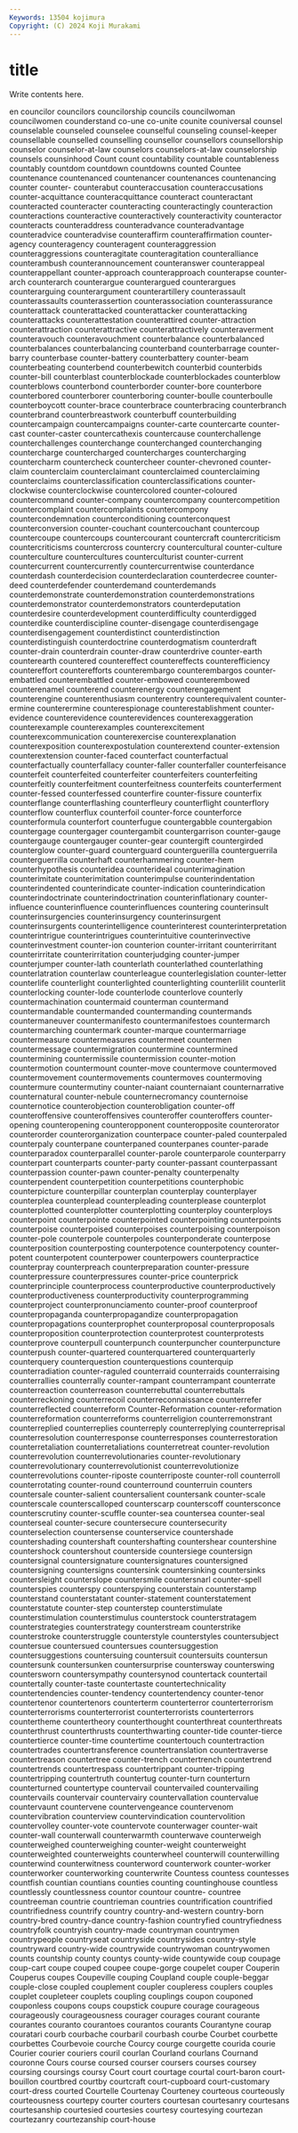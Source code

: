 ```yaml
---
Keywords: 13504 kojimura
Copyright: (C) 2024 Koji Murakami
---
```


# title

Write contents here.



en councilor councilors councilorship councils councilwoman councilwomen counderstand co-une
co-unite counite couniversal counsel counselable counseled counselee counselful counseling counsel-keeper
counsellable counselled counselling counsellor counsellors counsellorship counselor counselor-at-law counselors counselors-at-law
counselorship counsels counsinhood Count count countability countable countableness countably countdom
countdown countdowns counted Countee countenance countenanced countenancer countenances countenancing counter
counter- counterabut counteraccusation counteraccusations counter-acquittance counteracquittance counteract counteractant counteracted counteracter
counteracting counteractingly counteraction counteractions counteractive counteractively counteractivity counteractor counteracts counteraddress
counteradvance counteradvantage counteradvice counteradvise counteraffirm counteraffirmation counter-agency counteragency counteragent counteraggression
counteraggressions counteragitate counteragitation counteralliance counterambush counterannouncement counteranswer counterappeal counterappellant counter-approach
counterapproach counterapse counter-arch counterarch counterargue counterargued counterargues counterarguing counterargument counterartillery
counterassault counterassaults counterassertion counterassociation counterassurance counterattack counterattacked counterattacker counterattacking counterattacks
counterattestation counterattired counter-attraction counterattraction counterattractive counterattractively counteraverment counteravouch counteravouchment counterbalance
counterbalanced counterbalances counterbalancing counterband counterbarrage counter-barry counterbase counter-battery counterbattery counter-beam
counterbeating counterbend counterbewitch counterbid counterbids counter-bill counterblast counterblockade counterblockades counterblow
counterblows counterbond counterborder counter-bore counterbore counterbored counterborer counterboring counter-boulle counterboulle
counterboycott counter-brace counterbrace counterbracing counterbranch counterbrand counterbreastwork counterbuff counterbuilding countercampaign
countercampaigns counter-carte countercarte counter-cast counter-caster countercathexis countercause counterchallenge counterchallenges counterchange
counterchanged counterchanging countercharge countercharged countercharges countercharging countercharm countercheck countercheer counter-chevroned
counter-claim counterclaim counterclaimant counterclaimed counterclaiming counterclaims counterclassification counterclassifications counter-clockwise counterclockwise
countercolored counter-coloured countercommand counter-company countercompany countercompetition countercomplaint countercomplaints countercompony countercondemnation
counterconditioning counterconquest counterconversion counter-couchant countercouchant countercoup countercoupe countercoups countercourant countercraft
countercriticism countercriticisms countercross countercry countercultural counter-culture counterculture countercultures counterculturist counter-current
countercurrent countercurrently countercurrentwise counterdance counterdash counterdecision counterdeclaration counterdecree counter-deed counterdefender
counterdemand counterdemands counterdemonstrate counterdemonstration counterdemonstrations counterdemonstrator counterdemonstrators counterdeputation counterdesire counterdevelopment
counterdifficulty counterdigged counterdike counterdiscipline counter-disengage counterdisengage counterdisengagement counterdistinct counterdistinction counterdistinguish
counterdoctrine counterdogmatism counterdraft counter-drain counterdrain counter-draw counterdrive counter-earth counterearth countered
countereffect countereffects counterefficiency countereffort counterefforts counterembargo counterembargos counter-embattled counterembattled counter-embowed
counterembowed counterenamel counterend counterenergy counterengagement counterengine counterenthusiasm counterentry counterequivalent counter-ermine
counterermine counterespionage counterestablishment counter-evidence counterevidence counterevidences counterexaggeration counterexample counterexamples counterexcitement
counterexcommunication counterexercise counterexplanation counterexposition counterexpostulation counterextend counter-extension counterextension counter-faced counterfact
counterfactual counterfactually counterfallacy counter-faller counterfaller counterfeisance counterfeit counterfeited counterfeiter counterfeiters
counterfeiting counterfeitly counterfeitment counterfeitness counterfeits counterferment counter-fessed counterfessed counterfire counter-fissure
counterfix counterflange counterflashing counterfleury counterflight counterflory counterflow counterflux counterfoil counter-force
counterforce counterformula counterfort counterfugue countergabble countergabion countergage countergager countergambit countergarrison
counter-gauge countergauge countergauger counter-gear countergift countergirded counterglow counter-guard counterguard counterguerilla
counterguerrila counterguerrilla counterhaft counterhammering counter-hem counterhypothesis counteridea counterideal counterimagination counterimitate
counterimitation counterimpulse counterindentation counterindented counterindicate counter-indication counterindication counterindoctrinate counterindoctrination counterinflationary
counter-influence counterinfluence counterinfluences countering counterinsult counterinsurgencies counterinsurgency counterinsurgent counterinsurgents counterintelligence
counterinterest counterinterpretation counterintrigue counterintrigues counterintuitive counterinvective counterinvestment counter-ion counterion counter-irritant
counterirritant counterirritate counterirritation counterjudging counter-jumper counterjumper counter-lath counterlath counterlathed counterlathing
counterlatration counterlaw counterleague counterlegislation counter-letter counterlife counterlight counterlighted counterlighting counterlilit
counterlit counterlocking counter-lode counterlode counterlove counterly countermachination countermaid counterman countermand
countermandable countermanded countermanding countermands countermaneuver countermanifesto countermanifestoes countermarch countermarching countermark
counter-marque countermarriage countermeasure countermeasures countermeet countermen countermessage countermigration countermine countermined
countermining countermissile countermission counter-motion countermotion countermount counter-move countermove countermoved countermovement
countermovements countermoves countermoving countermure countermutiny counter-naiant counternaiant counternarrative counternatural counter-nebule
counternecromancy counternoise counternotice counterobjection counterobligation counter-off counteroffensive counteroffensives counteroffer counteroffers
counter-opening counteropening counteropponent counteropposite counterorator counterorder counterorganization counterpace counter-paled counterpaled
counterpaly counterpane counterpaned counterpanes counter-parade counterparadox counterparallel counter-parole counterparole counterparry
counterpart counterparts counter-party counter-passant counterpassant counterpassion counter-pawn counter-penalty counterpenalty counterpendent
counterpetition counterpetitions counterphobic counterpicture counterpillar counterplan counterplay counterplayer counterplea counterplead
counterpleading counterplease counterplot counterplotted counterplotter counterplotting counterploy counterploys counterpoint counterpointe
counterpointed counterpointing counterpoints counterpoise counterpoised counterpoises counterpoising counterpoison counter-pole counterpole
counterpoles counterponderate counterpose counterposition counterposting counterpotence counterpotency counter-potent counterpotent counterpower
counterpowers counterpractice counterpray counterpreach counterpreparation counter-pressure counterpressure counterpressures counter-price counterprick
counterprinciple counterprocess counterproductive counterproductively counterproductiveness counterproductivity counterprogramming counterproject counterpronunciamento counter-proof
counterproof counterpropaganda counterpropagandize counterpropagation counterpropagations counterprophet counterproposal counterproposals counterproposition counterprotection
counterprotest counterprotests counterprove counterpull counterpunch counterpuncher counterpuncture counterpush counter-quartered counterquartered
counterquarterly counterquery counterquestion counterquestions counterquip counterradiation counter-raguled counterraid counterraids counterraising
counterrallies counterrally counter-rampant counterrampant counterrate counterreaction counterreason counterrebuttal counterrebuttals counterreckoning
counterrecoil counterreconnaissance counterrefer counterreflected counterreform Counter-Reformation counter-reformation counterreformation counterreforms counterreligion
counterremonstrant counterreplied counterreplies counterreply counterreplying counterreprisal counterresolution counterresponse counterresponses counterrestoration
counterretaliation counterretaliations counterretreat counter-revolution counterrevolution counterrevolutionaries counter-revolutionary counterrevolutionary counterrevolutionist counterrevolutionize
counterrevolutions counter-riposte counterriposte counter-roll counterroll counterrotating counter-round counterround counterruin counters
countersale counter-salient countersalient countersank counter-scale counterscale counterscalloped counterscarp counterscoff countersconce
counterscrutiny counter-scuffle counter-sea countersea counter-seal counterseal counter-secure countersecure countersecurity counterselection
countersense counterservice countershade countershading countershaft countershafting countershear countershine countershock countershout
counterside countersiege countersign countersignal countersignature countersignatures countersigned countersigning countersigns countersink
countersinking countersinks countersleight counterslope countersmile countersnarl counter-spell counterspies counterspy counterspying
counterstain counterstamp counterstand counterstatant counter-statement counterstatement counterstatute counter-step counterstep counterstimulate
counterstimulation counterstimulus counterstock counterstratagem counterstrategies counterstrategy counterstream counterstrike counterstroke counterstruggle
counterstyle counterstyles countersubject countersue countersued countersues countersuggestion countersuggestions countersuing countersuit
countersuits countersun countersunk countersunken countersurprise countersway counterswing countersworn countersympathy countersynod
countertack countertail countertally counter-taste countertaste countertechnicality countertendencies counter-tendency countertendency counter-tenor
countertenor countertenors counterterm counterterror counterterrorism counterterrorisms counterterrorist counterterrorists counterterrors countertheme
countertheory counterthought counterthreat counterthreats counterthrust counterthrusts counterthwarting counter-tide counter-tierce countertierce
counter-time countertime countertouch countertraction countertrades countertransference countertranslation countertraverse countertreason countertree
counter-trench countertrench countertrend countertrends countertrespass countertrippant counter-tripping countertripping countertruth countertug
counter-turn counterturn counterturned countertype countervail countervailed countervailing countervails countervair countervairy
countervallation countervalue countervaunt countervene countervengeance countervenom countervibration counterview countervindication countervolition
countervolley counter-vote countervote counterwager counter-wait counter-wall counterwall counterwarmth counterwave counterweigh
counterweighed counterweighing counter-weight counterweight counterweighted counterweights counterwheel counterwill counterwilling counterwind
counterwitness counterword counterwork counter-worker counterworker counterworking counterwrite Countess countess countesses
countfish countian countians counties counting countinghouse countless countlessly countlessness countor
countour countre- countree countreeman countrie countrieman countries countrification countrified countrifiedness
countrify country country-and-western country-born country-bred country-dance country-fashion countryfied countryfiedness countryfolk
countryish country-made countryman countrymen countrypeople countryseat countryside countrysides country-style countryward
country-wide countrywide countrywoman countrywomen counts countship county countys county-wide countywide
coup coupage coup-cart coupe couped coupee coupe-gorge coupelet couper Couperin
Couperus coupes Coupeville couping Coupland couple couple-beggar couple-close coupled couplement
coupler coupleress couplers couples couplet coupleteer couplets coupling couplings coupon
couponed couponless coupons coups coupstick coupure courage courageous courageously courageousness
courager courages courant courante courantes couranto courantoes courantos courants Courantyne
courap couratari courb courbache courbaril courbash courbe Courbet courbette courbettes
Courbevoie courche Courcy courge courgette courida courie Courier courier couriers
couril courlan Courland courlans Cournand couronne Cours course coursed courser
coursers courses coursey coursing coursings coursy Court court courtage courtal
court-baron court-bouillon courtbred courtby courtcraft court-cupboard court-customary court-dress courted Courtelle
Courtenay Courteney courteous courteously courteousness courtepy courter courters courtesan courtesanry
courtesans courtesanship courtesied courtesies courtesy courtesying courtezan courtezanry courtezanship court-house
